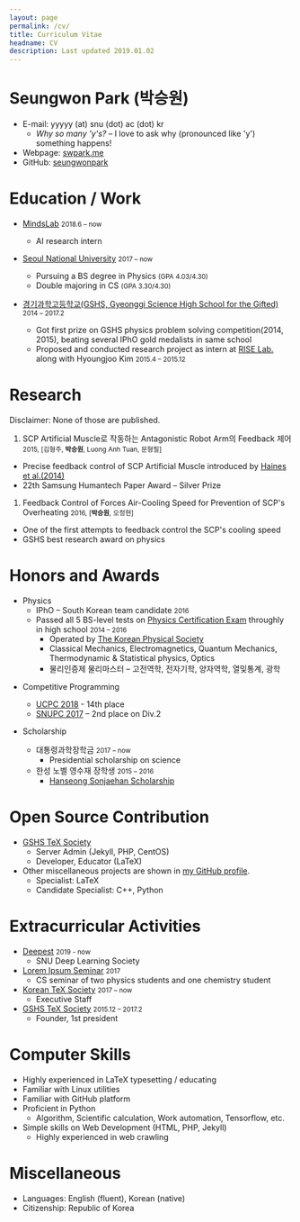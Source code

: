 ```yaml
---
layout: page
permalink: /cv/
title: Curriculum Vitae
headname: CV
description: Last updated 2019.01.02
---
```


# Seungwon Park (박승원)

* E-mail: yyyyy (at) snu (dot) ac (dot) kr
  * *Why so many 'y's?* – I love to ask why (pronounced like 'y') something happens!
* Webpage: [swpark.me](http://swpark.me)
* GitHub: [seungwonpark](https://github.com/seungwonpark)

# Education / Work

* [MindsLab](http://mindslab.ai/) <small>2018.6 – now</small>
  * AI research intern

* [Seoul National University](http://en.snu.ac.kr) <small>2017 – now</small>
  * Pursuing a BS degree in Physics <small>(GPA 4.03/4.30)</small>
  * Double majoring in CS <small>(GPA 3.30/4.30)</small>

* [경기과학고등학교(GSHS, Gyeonggi Science High School for the Gifted)](http://www.gs.hs.kr) <small>2014 – 2017.2</small>
  * Got first prize on GSHS physics problem solving competition(2014, 2015), beating several IPhO gold medalists in same school
  * Proposed and conducted research project as intern at [RISE Lab.](http://ris.skku.edu/home/) along with Hyoungjoo Kim <small>2015.4 – 2015.12</small>


# Research

Disclaimer: None of those are published.​
1. SCP Artificial Muscle로 작동하는 Antagonistic Robot Arm의 Feedback 제어 <small>2015, [김형주, **박승원**, Luong Anh Tuan, 문형필]</small>
  * Precise feedback control of SCP Artificial Muscle introduced by [Haines et al.(2014)](http://science.sciencemag.org/content/343/6173/868)
  * 22th Samsung Humantech Paper Award – Silver Prize

1. Feedback Control of Forces Air-Cooling Speed for Prevention of SCP's Overheating <small>2016, [**박승원**, 오정현]</small>
  * One of the first attempts to feedback control the SCP's cooling speed 
  * GSHS best research award on physics

# Honors and Awards

- Physics
  * IPhO – South Korean team candidate <small>2016</small>
  * Passed all 5 BS-level tests on [Physics Certification Exam](http://kphc.kps.or.kr/about/) throughly in high school <small>2014 – 2016</small>
    * Operated by [The Korean Physical Society](http://www.kps.or.kr/)
    * Classical Mechanics, Electromagnetics, Quantum Mechanics, Thermodynamic & Statistical physics, Optics
    * 물리인증제 물리마스터 – 고전역학, 전자기학, 양자역학, 열및통계, 광학

* Competitive Programming
  * [UCPC 2018](https://2018.ucpc.io/) - 14th place
  * [SNUPC 2017](http://snups.snucse.org/snupc2017/) – 2nd place on Div.2

* Scholarship
  * 대통령과학장학금 <small>2017 – now</small>
    * Presidential scholarship on science
  * 한성 노벨 영수재 장학생 <small>2015 – 2016</small>
    * [Hanseong Sonjaehan Scholarship](http://sonjaehan.org/)

# Open Source Contribution

* [GSHS TeX Society](http://latex.gs.hs.kr)
  * Server Admin (Jekyll, PHP, CentOS)
  * Developer, Educator (LaTeX)
* Other miscellaneous projects are shown in [my GitHub profile](https://github.com/seungwonpark). 
  * Specialist: LaTeX
  * Candidate Specialist: C++, Python

# Extracurricular Activities

* [Deepest](http://deepest.ai/) <small> 2019 - now</small>
  * SNU Deep Learning Society
* [Lorem Ipsum Seminar](https://github.com/seungwonpark/lipsum-seminar) <small>2017</small>
  * CS seminar of two physics students and one chemistry student
* [Korean TeX Society](http://www.ktug.org) <small>2017 – now</small>
  * Executive Staff
* [GSHS TeX Society](http://latex.gs.hs.kr) <small>2015.12 – 2017.2</small>
  * Founder, 1st president


# Computer Skills

* Highly experienced in LaTeX typesetting / educating
* Familiar with Linux utilities
* Familiar with GitHub platform
* Proficient in Python
  * Algorithm, Scientific calculation, Work automation, Tensorflow, etc.
* Simple skills on Web Development (HTML, PHP, Jekyll)
  * Highly experienced in web crawling

# Miscellaneous

* Languages: English (fluent), Korean (native)
* Citizenship: Republic of Korea
